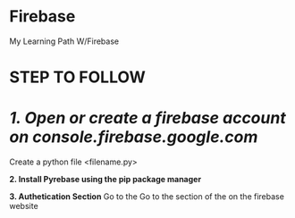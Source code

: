 # Firebase
My Learning Path W/Firebase


# STEP TO FOLLOW
# ***1. Open or create a firebase account on console.firebase.google.com***
Create a python file <filename.py>

**2. Install Pyrebase using the pip package manager**

**3. Authetication Section**
Go to the Go to the section of the on the firebase website

